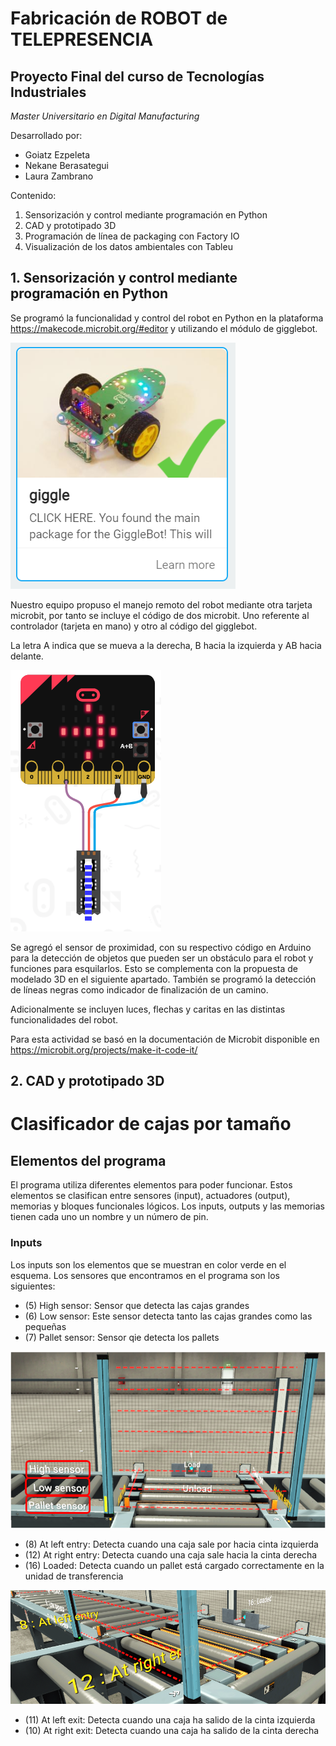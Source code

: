 # Fabricación de ROBOT de TELEPRESENCIA
## Proyecto Final del curso de Tecnologías Industriales
*Master Universitario en Digital Manufacturing*

Desarrollado por:
* Goiatz Ezpeleta
* Nekane Berasategui
* Laura Zambrano


Contenido:
1. Sensorización y control mediante programación en Python
2. CAD y prototipado 3D
3. Programación de línea de packaging con Factory IO
4. Visualización de los datos ambientales con Tableu

## 1. Sensorización y control mediante programación en Python
Se programó la funcionalidad y control del robot en Python en la plataforma https://makecode.microbit.org/#editor y utilizando el módulo de gigglebot.

![Extension Gigglebot](/img/ext_giggle.PNG)

Nuestro equipo propuso el manejo remoto del robot mediante otra tarjeta microbit, por tanto se incluye el código de dos microbit. Uno referente al controlador (tarjeta en mano) y otro al código del gigglebot.

La letra A indica que se mueva a la derecha, B hacia la izquierda y AB hacia delante.

![B](/img/der.PNG)

Se agregó el sensor de proximidad, con su respectivo código en Arduino para la detección de objetos que pueden ser un obstáculo para el robot y funciones para esquilarlos. Esto se complementa con la propuesta de modelado 3D en el siguiente apartado.
También se programó la detección de líneas negras como indicador de finalización de un camino.

Adicionalmente se incluyen luces, flechas y caritas en las distintas funcionalidades del robot.

Para esta actividad se basó en la documentación de Microbit disponible en https://microbit.org/projects/make-it-code-it/


## 2. CAD y prototipado 3D

# Clasificador de cajas por tamaño
## Elementos del programa
El programa utiliza diferentes elementos para poder funcionar. Estos elementos se clasifican entre sensores (input), actuadores (output), memorias y bloques funcionales lógicos.
Los inputs, outputs y las memorias tienen cada uno un nombre y un número de pin.
### Inputs
Los inputs son los elementos que se muestran en color verde en el esquema. Los sensores que encontramos en el programa son los siguientes:
* (5) High sensor: Sensor que detecta las cajas grandes 
* (6) Low sensor: Este sensor detecta tanto las cajas grandes como las pequeñas
* (7) Pallet sensor: Sensor qie detecta los pallets

![Sensores de detección de altura](/img/1.png)

*	(8) At left entry:	 Detecta cuando una caja sale por hacia cinta izquierda
*	(12) At right entry: Detecta cuando una caja sale hacia la cinta derecha
*	(16) Loaded: Detecta cuando un pallet está cargado correctamente en la unidad de transferencia

![Sensores del transfer](/img/2.png)

*	(11) At left exit: Detecta cuando una caja ha salido de la cinta izquierda
*	(10) At right exit: Detecta cuando una caja ha salido de la cinta derecha

